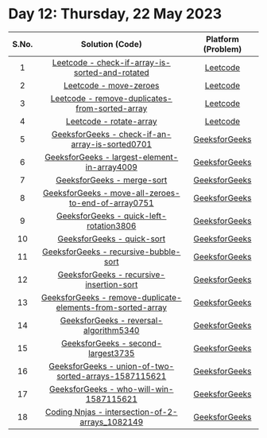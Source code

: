# Day 12: Thursday, 22 May 2023

| S.No. |                                                                 Solution (Code)                                                                 |                                             Platform (Problem)                                             |
| :---: | :---------------------------------------------------------------------------------------------------------------------------------------------: | :--------------------------------------------------------------------------------------------------------: |
|   1   |        [Leetcode - check-if-array-is-sorted-and-rotated](/Day%2012%20-%20220523/Leetcode%20-%20check-if-array-is-sorted-and-rotated.cpp)        |              [Leetcode](https://leetcode.com/problems/check-if-array-is-sorted-and-rotated/)               |
|   2   |                                 [Leetcode - move-zeroes](/Day%2012%20-%20220523/Leetcode%20-%20move-zeroes.cpp)                                 |                           [Leetcode](https://leetcode.com/problems/move-zeroes/)                           |
|   3   |         [Leetcode - remove-duplicates-from-sorted-array](/Day%2012%20-%20220523/Leetcode%20-%20remove-duplicates-from-sorted-array.cpp)         |               [Leetcode](https://leetcode.com/problems/remove-duplicates-from-sorted-array/)               |
|   4   |                                [Leetcode - rotate-array](/Day%2012%20-%20220523/Leetcode%20-%20rotate-array.cpp)                                |                          [Leetcode](https://leetcode.com/problems/rotate-array/)                           |
|   5   |             [GeeksforGeeks - check-if-an-array-is-sorted0701](/Day%2012%20-%20220523/GFG%20-%20check-if-an-array-is-sorted0701.cpp)             |       [GeeksforGeeks](https://practice.geeksforgeeks.org/problems/check-if-an-array-is-sorted0701/1)       |
|   6   |                [GeeksforGeeks - largest-element-in-array4009](/Day%2012%20-%20220523/GFG%20-%20largest-element-in-array4009.cpp)                |        [GeeksforGeeks](https://practice.geeksforgeeks.org/problems/largest-element-in-array4009/1)         |
|   7   |                                  [GeeksforGeeks - merge-sort](/Day%2012%20-%20220523/GFG%20-%20merge-sort.cpp)                                  |                 [GeeksforGeeks](https://practice.geeksforgeeks.org/problems/merge-sort/1)                  |
|   8   |         [GeeksforGeeks - move-all-zeroes-to-end-of-array0751](/Day%2012%20-%20220523/GFG%20-%20move-all-zeroes-to-end-of-array0751.cpp)         |     [GeeksforGeeks](https://practice.geeksforgeeks.org/problems/move-all-zeroes-to-end-of-array0751/1)     |
|   9   |                     [GeeksforGeeks - quick-left-rotation3806](/Day%2012%20-%20220523/GFG%20-%20quick-left-rotation3806.cpp)                     |           [GeeksforGeeks](https://practice.geeksforgeeks.org/problems/quick-left-rotation3806/1)           |
|  10   |                                  [GeeksforGeeks - quick-sort](/Day%2012%20-%20220523/GFG%20-%20quick-sort.cpp)                                  |                 [GeeksforGeeks](https://practice.geeksforgeeks.org/problems/quick-sort/1)                  |
|  11   |                       [GeeksforGeeks - recursive-bubble-sort](/Day%2012%20-%20220523/GFG%20-%20recursive-bubble-sort.cpp)                       |            [GeeksforGeeks](https://practice.geeksforgeeks.org/problems/recursive-bubble-sort/1)            |
|  12   |                    [GeeksforGeeks - recursive-insertion-sort](/Day%2012%20-%20220523/GFG%20-%20recursive-insertion-sort.cpp)                    |          [GeeksforGeeks](https://practice.geeksforgeeks.org/problems/recursive-insertion-sort/1)           |
|  13   | [GeeksforGeeks - remove-duplicate-elements-from-sorted-array](/Day%2012%20-%20220523/GFG%20-%20remove-duplicate-elements-from-sorted-array.cpp) | [GeeksforGeeks](https://practice.geeksforgeeks.org/problems/remove-duplicate-elements-from-sorted-array/1) |
|  14   |                      [GeeksforGeeks - reversal-algorithm5340](/Day%2012%20-%20220523/GFG%20-%20reversal-algorithm5340.cpp)                      |           [GeeksforGeeks](https://practice.geeksforgeeks.org/problems/reversal-algorithm5340/1)            |
|  15   |                          [GeeksforGeeks - second-largest3735](/Day%2012%20-%20220523/GFG%20-%20second-largest3735.cpp)                          |             [GeeksforGeeks](https://practice.geeksforgeeks.org/problems/second-largest3735/1)              |
|  16   |       [GeeksforGeeks - union-of-two-sorted-arrays-1587115621](/Day%2012%20-%20220523/GFG%20-%20union-of-two-sorted-arrays-1587115621.cpp)       |    [GeeksforGeeks](https://practice.geeksforgeeks.org/problems/union-of-two-sorted-arrays-1587115621/1)    |
|  17   |                     [GeeksforGeeks - who-will-win-1587115621](/Day%2012%20-%20220523/GFG%20-%20who-will-win-1587115621.cpp)                     |           [GeeksforGeeks](https://practice.geeksforgeeks.org/problems/who-will-win-1587115621/1)           |
|  18   |      [Coding Nnjas - intersection-of-2-arrays_1082149](/Day%2012%20-%20220523/Coding%20Ninjas%20-%20intersection-of-2-arrays_1082149.cpp)       |       [GeeksforGeeks](https://codingninjas.com/codestudio/problems/intersection-of-2-arrays_1082149)       |
